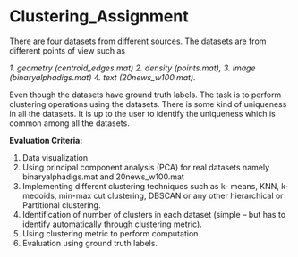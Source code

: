 # Clustering_Assignment

There are four datasets from different sources. The datasets are from different points of view such as

*1. geometry (centroid_edges.mat)
2. density (points.mat),
3. image (binaryalphadigs.mat)
4. text (20news_w100.mat).*


Even though the datasets have ground truth labels. The task is to perform clustering operations using the datasets. There is some kind of uniqueness in all the datasets. It is up to the user to identify the uniqueness which is common among all the datasets.


**Evaluation Criteria:**
1. Data visualization
2. Using principal component analysis (PCA) for real datasets
namely binaryalphadigs.mat and 20news_w100.mat
3. Implementing different clustering techniques such as k-
means, KNN, k-medoids, min-max cut clustering, DBSCAN or
any other hierarchical or Partitional clustering.
4. Identification of number of clusters in each dataset (simple –
but has to identify automatically through clustering metric).
5. Using clustering metric to perform computation.
6. Evaluation using ground truth labels.
